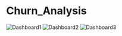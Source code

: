 # Churn_Analysis
![Dashboard1]("Churn_Analysis_Dashboard1.PNG")
![Dashboard2]("Churn_Analysis_Dashboard2.PNG")
![Dashboard3]("Churn_Analysis_Dashboard3.PNG")
